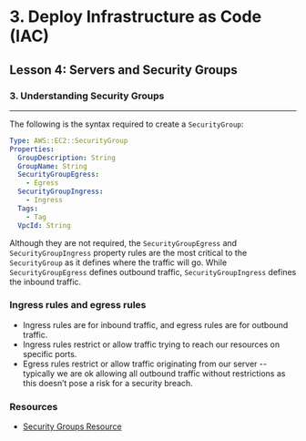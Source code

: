 # 3. Deploy Infrastructure as Code (IAC)

## Lesson 4: Servers and Security Groups


### 3. Understanding Security Groups 

___

The following is the syntax required to create a `SecurityGroup`:
```yml
Type: AWS::EC2::SecurityGroup
Properties: 
  GroupDescription: String
  GroupName: String
  SecurityGroupEgress: 
    - Egress
  SecurityGroupIngress: 
    - Ingress
  Tags: 
    - Tag
  VpcId: String
```

Although they are not required, the `SecurityGroupEgress` and `SecurityGroupIngress` property rules are the most critical to the `SecurityGroup` as it defines where the traffic will go. While `SecurityGroupEgress` defines outbound traffic, `SecurityGroupIngress` defines the inbound traffic.



### Ingress rules and egress rules
* Ingress rules are for inbound traffic, and egress rules are for outbound traffic.
* Ingress rules restrict or allow traffic trying to reach our resources on specific ports.
* Egress rules restrict or allow traffic originating from our server -- typically we are ok allowing all outbound traffic without restrictions as this doesn’t pose a risk for a security breach.


### Resources
* [Security Groups Resource](https://docs.aws.amazon.com/AWSCloudFormation/latest/UserGuide/aws-properties-ec2-security-group.html)